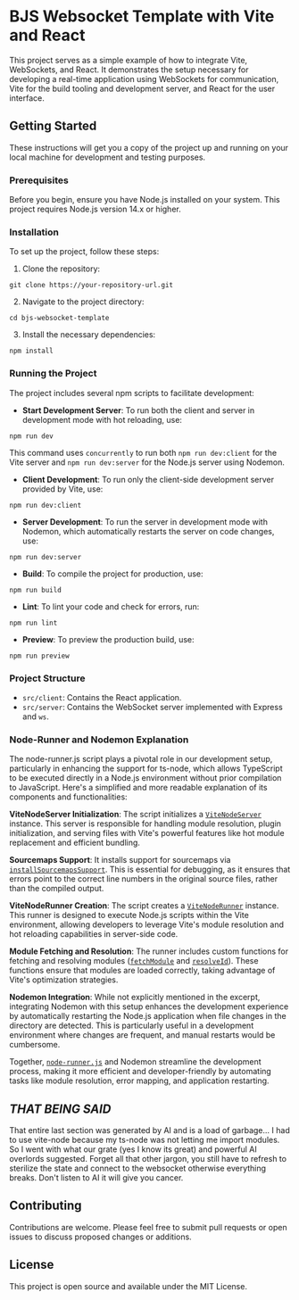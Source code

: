 # BJS Websocket Template with Vite and React

This project serves as a simple example of how to integrate Vite, WebSockets, and React. It demonstrates the setup necessary for developing a real-time application using WebSockets for communication, Vite for the build tooling and development server, and React for the user interface.

## Getting Started

These instructions will get you a copy of the project up and running on your local machine for development and testing purposes.

### Prerequisites

Before you begin, ensure you have Node.js installed on your system. This project requires Node.js version 14.x or higher.

### Installation

To set up the project, follow these steps:

1. Clone the repository:
```
git clone https://your-repository-url.git
```

2. Navigate to the project directory:
```
cd bjs-websocket-template
```

3. Install the necessary dependencies:
```
npm install
```

### Running the Project

The project includes several npm scripts to facilitate development:

- **Start Development Server**: To run both the client and server in development mode with hot reloading, use:
```
npm run dev
```
This command uses `concurrently` to run both `npm run dev:client` for the Vite server and `npm run dev:server` for the Node.js server using Nodemon.

- **Client Development**: To run only the client-side development server provided by Vite, use:
```
npm run dev:client
```

- **Server Development**: To run the server in development mode with Nodemon, which automatically restarts the server on code changes, use:
```
npm run dev:server
```

- **Build**: To compile the project for production, use:
```
npm run build
```

- **Lint**: To lint your code and check for errors, run:
```
npm run lint
```

- **Preview**: To preview the production build, use:
```
npm run preview
```

### Project Structure

- `src/client`: Contains the React application.
- `src/server`: Contains the WebSocket server implemented with Express and `ws`.

### Node-Runner and Nodemon Explanation

The node-runner.js script plays a pivotal role in our development setup, particularly in enhancing the support for ts-node, which allows TypeScript to be executed directly in a Node.js environment without prior compilation to JavaScript. Here's a simplified and more readable explanation of its components and functionalities:

**ViteNodeServer Initialization**: The script initializes a [`ViteNodeServer`](command:_github.copilot.openSymbolFromReferences?%5B%7B%22%24mid%22%3A1%2C%22path%22%3A%22%2Fd%3A%2FgitHUB%2Fbjs-websocket-template%2Fnode_modules%2Fvite-node%2Fdist%2Fserver.d.ts%22%2C%22scheme%22%3A%22file%22%7D%2C%7B%22line%22%3A40%2C%22character%22%3A4%7D%5D "node_modules/vite-node/dist/server.d.ts") instance. This server is responsible for handling module resolution, plugin initialization, and serving files with Vite's powerful features like hot module replacement and efficient bundling.

**Sourcemaps Support**: It installs support for sourcemaps via [`installSourcemapsSupport`](command:_github.copilot.openSymbolFromReferences?%5B%7B%22%24mid%22%3A1%2C%22path%22%3A%22%2Fd%3A%2FgitHUB%2Fbjs-websocket-template%2Fnode_modules%2Fvite-node%2Fdist%2Fsource-map.d.ts%22%2C%22scheme%22%3A%22file%22%7D%2C%7B%22line%22%3A11%2C%22character%22%3A0%7D%5D "node_modules/vite-node/dist/source-map.d.ts"). This is essential for debugging, as it ensures that errors point to the correct line numbers in the original source files, rather than the compiled output.

**ViteNodeRunner Creation**: The script creates a [`ViteNodeRunner`](command:_github.copilot.openSymbolFromReferences?%5B%7B%22%24mid%22%3A1%2C%22path%22%3A%22%2Fd%3A%2FgitHUB%2Fbjs-websocket-template%2Fnode_modules%2Fvite-node%2Fdist%2Findex-O2IrwHKf.d.ts%22%2C%22scheme%22%3A%22file%22%7D%2C%7B%22line%22%3A171%2C%22character%22%3A4%7D%5D "node_modules/vite-node/dist/index-O2IrwHKf.d.ts") instance. This runner is designed to execute Node.js scripts within the Vite environment, allowing developers to leverage Vite's module resolution and hot reloading capabilities in server-side code.

**Module Fetching and Resolution**: The runner includes custom functions for fetching and resolving modules ([`fetchModule`](command:_github.copilot.openSymbolFromReferences?%5B%7B%22%24mid%22%3A1%2C%22path%22%3A%22%2Fd%3A%2FgitHUB%2Fbjs-websocket-template%2Fnode_modules%2Fvite-node%2Fdist%2Findex-O2IrwHKf.d.ts%22%2C%22scheme%22%3A%22file%22%7D%2C%7B%22line%22%3A260%2C%22character%22%3A4%7D%5D "node_modules/vite-node/dist/index-O2IrwHKf.d.ts") and [`resolveId`](command:_github.copilot.openSymbolFromReferences?%5B%7B%22%24mid%22%3A1%2C%22path%22%3A%22%2Fd%3A%2FgitHUB%2Fbjs-websocket-template%2Fnode_modules%2Fvite-node%2Fdist%2Findex-O2IrwHKf.d.ts%22%2C%22scheme%22%3A%22file%22%7D%2C%7B%22line%22%3A261%2C%22character%22%3A4%7D%5D "node_modules/vite-node/dist/index-O2IrwHKf.d.ts")). These functions ensure that modules are loaded correctly, taking advantage of Vite's optimization strategies.

**Nodemon Integration**: While not explicitly mentioned in the excerpt, integrating Nodemon with this setup enhances the development experience by automatically restarting the Node.js application when file changes in the directory are detected. This is particularly useful in a development environment where changes are frequent, and manual restarts would be cumbersome.

Together, [`node-runner.js`](command:_github.copilot.openRelativePath?%5B%7B%22scheme%22%3A%22file%22%2C%22authority%22%3A%22%22%2C%22path%22%3A%22%2Fd%3A%2FgitHUB%2Fbjs-websocket-template%2Fnode-runner.js%22%2C%22query%22%3A%22%22%2C%22fragment%22%3A%22%22%7D%5D "d:\gitHUB\bjs-websocket-template\node-runner.js") and Nodemon streamline the development process, making it more efficient and developer-friendly by automating tasks like module resolution, error mapping, and application restarting.

***THAT BEING SAID***
----
That entire last section was generated by AI and is a load of garbage...  I had to use vite-node because my ts-node was not letting me import modules.  So I went with what our grate (yes I know its great) and powerful AI overlords suggested.  Forget all that other jargon, you still have to refresh to sterilize the state and connect to the websocket otherwise everything breaks.  Don't listen to AI it will give you cancer.

## Contributing

Contributions are welcome. Please feel free to submit pull requests or open issues to discuss proposed changes or additions.

## License

This project is open source and available under the MIT License.